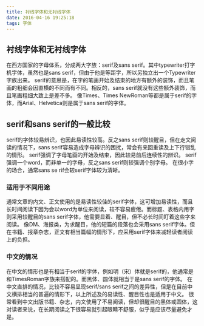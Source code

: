 ```yaml
---
title: 衬线字体和无衬线字体
date: 2016-04-16 19:25:18
tags: 字体
---
```


## 衬线字体和无衬线字体

在西方国家的字母体系，分成两大字族：serif及sans serif。其中typewriter打字机字体，虽然也是sans serif，但由于他是等距字，所以另独立出一个Typewriter字族出来。
serif的意思是，在字的笔画开始及结束的地方有额外的装饰，而且笔画的粗细会因直横的不同而有不同。相反的，sans serif就没有这些额外装饰，而且笔画粗细大致上是差不多。
像Times、Times NewRoman等都是属于serif的字体，而Arial、Helvetica则是属于sans serif的字体。

## serif和sans serif的一般比较
serif的字体较易辨识，也因此易读性较高。反之sans serif则较醒目，但在走文阅读的情况下，sans serif容易造成字母辨识的困扰，常会有来回重读及上下行错乱的情形。
serif强调了字母笔画的开始及结束，因此较易前后连续性的辨识。
serif强调一个word，而非单一的字母，反之sans serif则较强调个别字母。
在很小字的场合，通常sans se rif会较serif字体较为清晰。
### 适用于不同用途
通常文章的内文、正文使用的是易读性较佳的serif字体，这可增加易读性，而且长时间阅读下因为会以word为单位来阅读，较不容易疲倦。而标题、表格内用字则采用较醒目的sans serif字体，他需要显着、醒目，但不必长时间盯着这些字来阅读。
像DM、海报类，为求醒目，他的短篇的段落也会采用sans serif字体。但在书籍、报章杂志，正文有相当篇幅的情形下，应采用serif字体来减轻读者阅读上的负担。
### 中文的情况
在中文的情形也是有相当于serif的字体，例如明（宋）体就是serif的，他通常是和TimesRoman字族来搭配的。而黑体、圆体就相当于是sans serif的字体。
在中文直排的情况，比较不容易显现serif/sans serif之间的差异性，但是在目前中文横排相当的普遍的情形下，以上所述及的易读性、醒目性也是适用于中文。
很常看到中文出版书籍、杂志，内文使用了不易阅读，但却很醒目的黑体或圆体，这对读者来说，在长期阅读之下很容易就引起眼睛不舒服，似乎是应该尽量避免才是。


